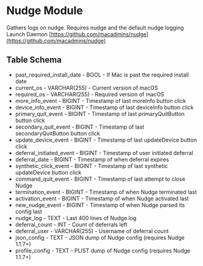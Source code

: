 Nudge Module
==============

Gathers logs on nudge. Requires nudge and the default nudge logging Launch Daemon [https://github.com/macadmins/nudge](https://github.com/macadmins/nudge) 

Table Schema
----

* past_required_install_date - BOOL - If Mac is past the required install date
* current_os - VARCHAR(255) - Current version of macOS
* required_os - VARCHAR(255) - Required version of macOS
* more_info_event - BIGINT - Timestamp of last moreInfo button click
* device_info_event - BIGINT - Timestamp of last deviceInfo button click
* primary_quit_event - BIGINT - Timestamp of last primaryQuitButton button click
* secondary_quit_event - BIGINT - Timestamp of last secondaryQuitButton button click
* update_device_event - BIGINT - Timestamp of last updateDevice button click
* deferral_initiated_event - BIGINT - Timestamp of user initiated deferral
* deferral_date - BIGINT - Timestamp of when deferral expires
* synthetic_click_event - BIGINT - Timestamp of last synthetic updateDevice button click
* command_quit_event - BIGINT - Timestamp of last attempt to close Nudge
* termination_event - BIGINT - Timestamp of when Nudge terminated last
* activation_event - BIGINT - Timestamp of when Nudge activated last
* new_nudge_event - BIGINT - Timestamp of when Nudge parsed its config last
* nudge_log - TEXT - Last 400 lines of Nudge.log
* deferral_count - INT - Count of deferrals left
* deferral_user - VARCHAR(255) - Username of deferral count
* json_config - TEXT - JSON dump of Nudge config (requires Nudge 1.1.7+)
* profile_config - TEXT - PLIST dump of Nudge config (requires Nudge 1.1.7+)

